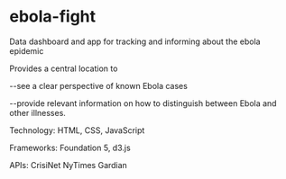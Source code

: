 ebola-fight
===========

Data dashboard and app for tracking and informing about the ebola epidemic 


Provides a central location to 

--see a clear perspective of known Ebola cases

--provide relevant information on how to distinguish between Ebola and other illnesses.

Technology:
HTML, CSS, JavaScript

Frameworks:
Foundation 5, d3.js

APIs:
CrisiNet
NyTimes
Gardian
